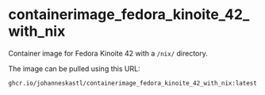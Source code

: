 # containerimage_fedora_kinoite_42_with_nix

Container image for Fedora Kinoite 42 with a `/nix/` directory.

The image can be pulled using this URL:

```
ghcr.io/johanneskastl/containerimage_fedora_kinoite_42_with_nix:latest
```
